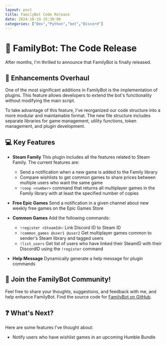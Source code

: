 ```yaml
---
layout: post
title: FamilyBot Code Release
date: 2024-10-19 15:30:00
categories: ["Dev","Python","bot","Discord"]
---
```


# 🚀 FamilyBot: The Code Release

After months, I'm thrilled to announce that FamilyBot is finally released.

## 🔧 Enhancements Overhaul

One of the most significant additions in FamilyBot is the implementation of plugins. This feature allows developers to extend the bot's functionality without modifying the main script.

To take advantage of this feature, I've reorganized our code structure into a more modular and maintainable format. The new file structure includes separate libraries for game management, utility functions, token management, and plugin development.

## 💻 Key Features

- **Steam Family**
This plugin includes all the features related to Steam Family.
The current features are:
    - Send a notification when a new game is added to the Family library
    - Compare wishlists to get common games to share prices between multiple users who want the same game
    - ``!coop <number>`` command that returns all multiplayer games in the Family library with at least the specified number of copies

- **Free Epic Games**
Send a notification in a given channel about new weekly free games on the Epic Games Store

- **Common Games**
Add the following commands:
    - ``!register <SteamId>``: Link Discord ID to Steam ID
    - ``!common_games @user1 @user2`` Get multiplayer games common to sender's Steam library and tagged users
    - ``!list_users`` Get list of users who have linked their SteamID with their DiscordID using the ``!register`` command

- **Help Message**
Dynamically generate a help message for plugin commands

## 👥 Join the FamilyBot Community!

Feel free to share your thoughts, suggestions, and feedback with me, and help enhance FamilyBot.
Find the source code for [FamilyBot on GitHub](https://github.com/Chachigo/FamilyBot).

## ❓ What's Next?
Here are some features I've thought about:
- Notify users who have wishlist games in an upcoming Humble Bundle 
